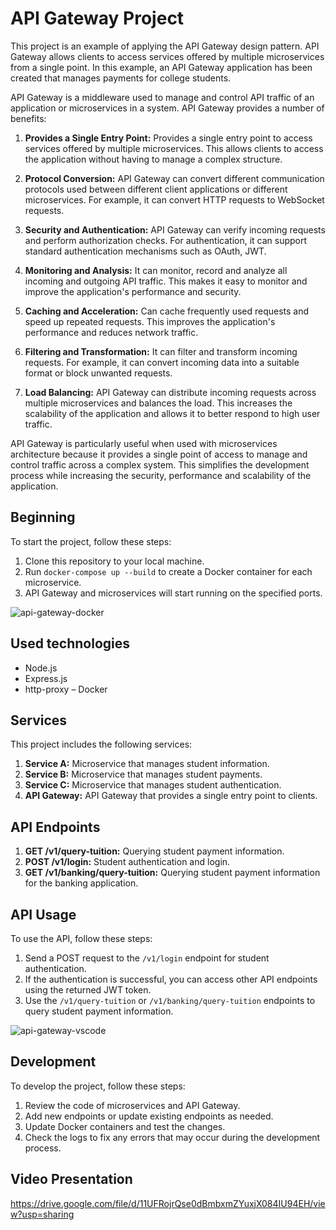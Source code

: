 # API Gateway Project

This project is an example of applying the API Gateway design pattern. API Gateway allows clients to access services offered by multiple microservices from a single point. In this example, an API Gateway application has been created that manages payments for college students.

API Gateway is a middleware used to manage and control API traffic of an application or microservices in a system. API Gateway provides a number of benefits:

1. **Provides a Single Entry Point:** Provides a single entry point to access services offered by multiple microservices. This allows clients to access the application without having to manage a complex structure.

2. **Protocol Conversion:** API Gateway can convert different communication protocols used between different client applications or different microservices. For example, it can convert HTTP requests to WebSocket requests.

3. **Security and Authentication:** API Gateway can verify incoming requests and perform authorization checks. For authentication, it can support standard authentication mechanisms such as OAuth, JWT.

4. **Monitoring and Analysis:** It can monitor, record and analyze all incoming and outgoing API traffic. This makes it easy to monitor and improve the application's performance and security.

5. **Caching and Acceleration:** Can cache frequently used requests and speed up repeated requests. This improves the application's performance and reduces network traffic.

6. **Filtering and Transformation:** It can filter and transform incoming requests. For example, it can convert incoming data into a suitable format or block unwanted requests.

7. **Load Balancing:** API Gateway can distribute incoming requests across multiple microservices and balances the load. This increases the scalability of the application and allows it to better respond to high user traffic.

API Gateway is particularly useful when used with microservices architecture because it provides a single point of access to manage and control traffic across a complex system. This simplifies the development process while increasing the security, performance and scalability of the application.

## Beginning

To start the project, follow these steps:

1. Clone this repository to your local machine.
2. Run `docker-compose up --build` to create a Docker container for each microservice.
3. API Gateway and microservices will start running on the specified ports.
   
![api-gateway-docker](https://github.com/OzlemKlc/API-Gateway/assets/122043812/7014317f-0cc3-49d1-87b9-0095f97d70b7)


## Used technologies

- Node.js
- Express.js
- http-proxy
– Docker

## Services

This project includes the following services:

1. **Service A:** Microservice that manages student information.
2. **Service B:** Microservice that manages student payments.
3. **Service C:** Microservice that manages student authentication.
4. **API Gateway:** API Gateway that provides a single entry point to clients.

## API Endpoints

1. **GET /v1/query-tuition:** Querying student payment information.
2. **POST /v1/login:** Student authentication and login.
3. **GET /v1/banking/query-tuition:** Querying student payment information for the banking application.

## API Usage

To use the API, follow these steps:

1. Send a POST request to the `/v1/login` endpoint for student authentication.
2. If the authentication is successful, you can access other API endpoints using the returned JWT token.
3. Use the `/v1/query-tuition` or `/v1/banking/query-tuition` endpoints to query student payment information.

![api-gateway-vscode](https://github.com/OzlemKlc/API-Gateway/assets/122043812/a9d71afb-17b5-4b3f-838c-c36b1d8cd6d9)


## Development

To develop the project, follow these steps:

1. Review the code of microservices and API Gateway.
2. Add new endpoints or update existing endpoints as needed.
3. Update Docker containers and test the changes.
4. Check the logs to fix any errors that may occur during the development process.

## Video Presentation
https://drive.google.com/file/d/11UFRojrQse0dBmbxmZYuxjX084IU94EH/view?usp=sharing
